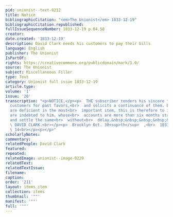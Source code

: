 ```yaml
---
pid: unionist--text-0212
title: Notice
bibliographicCitation: "<em>The Unionist</em> 1833-12-19"
bibliographicCitation.republished: 
fullIssueSequenceNumber: 1833-12-19 p.04.58
creator: 
date.created: '1833-12-19'
description: David Clark needs his customers to pay their bills
language: English
publisher: The Unionist
IsPartOf: 
rights: https://creativecommons.org/publicdomain/mark/1.0/
source: The Unionist
subject: Miscellaneous Filler
type: Text
category: Unionist full issue 1833-12-19
article.type: 
volume: '1'
issue: '20'
transcription: "<p>NOTICE,</p><p>  THE subscriber tenders his sincere thanks to his
  customers for past favors,<br>  and solicits a continuance of them. But as many
  are deficient in the most<br>  important item, this is therefore to invite all who
  are indebted to him, whose<br>  accounts are more than six months standing, to call
  and settle the same<br>  without<br>  delay.&nbsp;&nbsp;&nbsp;&nbsp;&nbsp;&nbsp;&nbsp;&nbsp;&nbsp;&nbsp;&nbsp;&nbsp;&nbsp;&nbsp;&nbsp;&nbsp;&nbsp;&nbsp;&nbsp;&nbsp;<br>
  \ DAVID CLARK.<br></p><p>  Brooklyn Oct. 30<sup>th</sup>  ,<br>  1833&nbsp;&nbsp;&nbsp;&nbsp;&nbsp;&nbsp;&nbsp;&nbsp;&nbsp;&nbsp;&nbsp;&nbsp;&nbsp;&nbsp;&nbsp;&nbsp;&nbsp;&nbsp;&nbsp;&nbsp;&nbsp;&nbsp;&nbsp;&nbsp;&nbsp;&nbsp;&nbsp;&nbsp;&nbsp;&nbsp;&nbsp;&nbsp;&nbsp;&nbsp;&nbsp;&nbsp;&nbsp;&nbsp;&nbsp;&nbsp;&nbsp;&nbsp;&nbsp;&nbsp;&nbsp;&nbsp;&nbsp;&nbsp;&nbsp;&nbsp;&nbsp;&nbsp;&nbsp;&nbsp;&nbsp;&nbsp;<br>
  \ 14<br></p><p></p>"
scholarlyNotes: 
commentary: 
relatedPeople: David Clark
featured: 
repeated: 
relatedImage: unionist--image-0229
relatedText: 
relatedTextIssue: 
filename: 
caption: 
order: '211'
layout: items_item
collection: items
thumbnail: '""'
manifest: '""'
full: '""'
---
```

